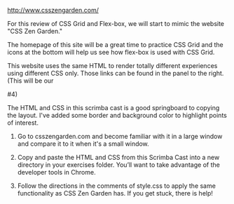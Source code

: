 http://www.csszengarden.com/

For this review of CSS Grid and Flex-box, we will start to mimic the website "CSS Zen Garden."

The homepage of this site will be a great time to practice CSS Grid and the icons at the bottom will help us see how flex-box is used with CSS Grid. 

This website uses the same HTML to render totally different experiences using different CSS only. Those links can be found in the panel to the right. (This will be our <div> #4)

The HTML and CSS in this scrimba cast is a good springboard to copying the layout. I've added some border and background color to highlight points of interest. 

1. Go to csszengarden.com and become familiar with it in a large window and compare it to it when it's a small window.  

2. Copy and paste the HTML and CSS from this Scrimba Cast into a new directory in your exercises folder. You’ll want to take advantage of the developer tools in Chrome.  

3. Follow the directions in the comments of style.css to apply the same functionality as CSS Zen Garden has. If you get stuck, there is help! 